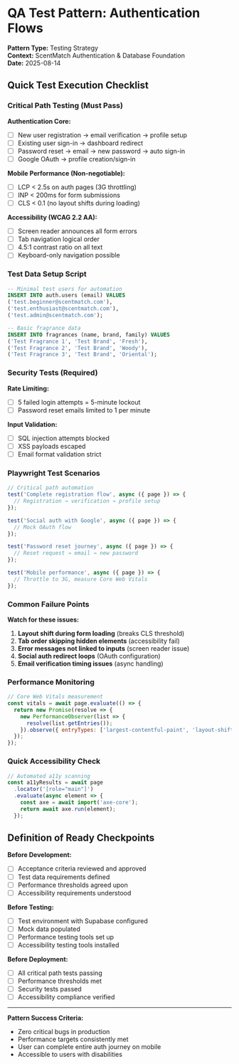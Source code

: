 # QA Test Pattern: Authentication Flows

**Pattern Type:** Testing Strategy  
**Context:** ScentMatch Authentication & Database Foundation  
**Date:** 2025-08-14

## Quick Test Execution Checklist

### Critical Path Testing (Must Pass)

**Authentication Core:**

- [ ] New user registration → email verification → profile setup
- [ ] Existing user sign-in → dashboard redirect
- [ ] Password reset → email → new password → auto sign-in
- [ ] Google OAuth → profile creation/sign-in

**Mobile Performance (Non-negotiable):**

- [ ] LCP < 2.5s on auth pages (3G throttling)
- [ ] INP < 200ms for form submissions
- [ ] CLS < 0.1 (no layout shifts during loading)

**Accessibility (WCAG 2.2 AA):**

- [ ] Screen reader announces all form errors
- [ ] Tab navigation logical order
- [ ] 4.5:1 contrast ratio on all text
- [ ] Keyboard-only navigation possible

### Test Data Setup Script

```sql
-- Minimal test users for automation
INSERT INTO auth.users (email) VALUES
('test.beginner@scentmatch.com'),
('test.enthusiast@scentmatch.com'),
('test.admin@scentmatch.com');

-- Basic fragrance data
INSERT INTO fragrances (name, brand, family) VALUES
('Test Fragrance 1', 'Test Brand', 'Fresh'),
('Test Fragrance 2', 'Test Brand', 'Woody'),
('Test Fragrance 3', 'Test Brand', 'Oriental');
```

### Security Tests (Required)

**Rate Limiting:**

- [ ] 5 failed login attempts = 5-minute lockout
- [ ] Password reset emails limited to 1 per minute

**Input Validation:**

- [ ] SQL injection attempts blocked
- [ ] XSS payloads escaped
- [ ] Email format validation strict

### Playwright Test Scenarios

```javascript
// Critical path automation
test('Complete registration flow', async ({ page }) => {
  // Registration → verification → profile setup
});

test('Social auth with Google', async ({ page }) => {
  // Mock OAuth flow
});

test('Password reset journey', async ({ page }) => {
  // Reset request → email → new password
});

test('Mobile performance', async ({ page }) => {
  // Throttle to 3G, measure Core Web Vitals
});
```

### Common Failure Points

**Watch for these issues:**

1. **Layout shift during form loading** (breaks CLS threshold)
2. **Tab order skipping hidden elements** (accessibility fail)
3. **Error messages not linked to inputs** (screen reader issue)
4. **Social auth redirect loops** (OAuth configuration)
5. **Email verification timing issues** (async handling)

### Performance Monitoring

```javascript
// Core Web Vitals measurement
const vitals = await page.evaluate(() => {
  return new Promise(resolve => {
    new PerformanceObserver(list => {
      resolve(list.getEntries());
    }).observe({ entryTypes: ['largest-contentful-paint', 'layout-shift'] });
  });
});
```

### Quick Accessibility Check

```javascript
// Automated a11y scanning
const a11yResults = await page
  .locator('[role="main"]')
  .evaluate(async element => {
    const axe = await import('axe-core');
    return await axe.run(element);
  });
```

## Definition of Ready Checkpoints

**Before Development:**

- [ ] Acceptance criteria reviewed and approved
- [ ] Test data requirements defined
- [ ] Performance thresholds agreed upon
- [ ] Accessibility requirements understood

**Before Testing:**

- [ ] Test environment with Supabase configured
- [ ] Mock data populated
- [ ] Performance testing tools set up
- [ ] Accessibility testing tools installed

**Before Deployment:**

- [ ] All critical path tests passing
- [ ] Performance thresholds met
- [ ] Security tests passed
- [ ] Accessibility compliance verified

---

**Pattern Success Criteria:**

- Zero critical bugs in production
- Performance targets consistently met
- User can complete entire auth journey on mobile
- Accessible to users with disabilities
